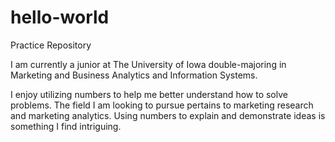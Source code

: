 # hello-world
Practice Repository

I am currently a junior at The University of Iowa double-majoring in Marketing and Business Analytics and Information Systems. 

I enjoy utilizing numbers to help me better understand how to solve problems. The field I am looking to pursue pertains to marketing research and marketing analytics. Using numbers to explain and demonstrate ideas is something I find intriguing. 

